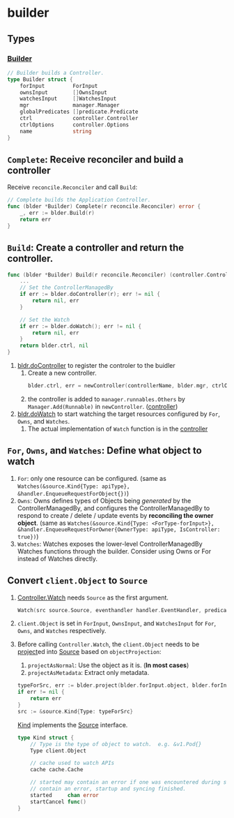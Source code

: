 # builder

## Types

### [Builder](https://github.com/kubernetes-sigs/controller-runtime/blob/v0.12.3/pkg/builder/controller.go#L54)

```go
// Builder builds a Controller.
type Builder struct {
	forInput         ForInput
	ownsInput        []OwnsInput
	watchesInput     []WatchesInput
	mgr              manager.Manager
	globalPredicates []predicate.Predicate
	ctrl             controller.Controller
	ctrlOptions      controller.Options
	name             string
}
```

## `Complete`: Receive reconciler and build a controller

Receive `reconcile.Reconciler` and call `Build`:

```go
// Complete builds the Application Controller.
func (blder *Builder) Complete(r reconcile.Reconciler) error {
	_, err := blder.Build(r)
	return err
}
```

## `Build`: Create a controller and return the controller.

```go
func (blder *Builder) Build(r reconcile.Reconciler) (controller.Controller, error) {
    ...
	// Set the ControllerManagedBy
	if err := blder.doController(r); err != nil {
		return nil, err
	}

	// Set the Watch
	if err := blder.doWatch(); err != nil {
		return nil, err
	}
    return blder.ctrl, nil
}
```

1. [bldr.doController](https://github.com/kubernetes-sigs/controller-runtime/blob/v0.12.3/pkg/builder/controller.go#L191) to register the controler to the buidler
    1. Create a new controller.
        ```go
        blder.ctrl, err = newController(controllerName, blder.mgr, ctrlOptions)
        ```
    1. the controller is added to `manager.runnables.Others` by `Manager.Add(Runnable)` in `newController`. ([controller](../controller/README.md#how-controller-is-used))
1. [bldr.doWatch](https://github.com/kubernetes-sigs/controller-runtime/blob/v0.12.3/pkg/builder/controller.go#L196) to start watching the target resources configured by `For`, `Owns`, and `Watches`.
    1. The actual implementation of `Watch` function is in the [controller](../controller)

## `For`, `Owns`, and `Watches`: Define what object to watch

1. `For`: only one resource can be configured. (same as `Watches(&source.Kind{Type: apiType}, &handler.EnqueueRequestForObject{})`)
1. `Owns`: Owns defines types of Objects being *generated* by the ControllerManagedBy, and configures the ControllerManagedBy to respond to create / delete / update events by **reconciling the owner object**. (same as `Watches(&source.Kind{Type: <ForType-forInput>}, &handler.EnqueueRequestForOwner{OwnerType: apiType, IsController: true})`)
1. `Watches`: Watches exposes the lower-level ControllerManagedBy Watches functions through the builder. Consider using Owns or For instead of Watches directly.

## Convert `client.Object` to `Source`

1. [Controller.Watch](https://github.com/kubernetes-sigs/controller-runtime/blob/v0.12.3/pkg/controller/controller.go#L76) needs `Source` as the first argument.
    ```go
    Watch(src source.Source, eventhandler handler.EventHandler, predicates ...predicate.Predicate) error
    ```
1. `client.Object` is set in `ForInput`, `OwnsInput`, and `WatchesInput` for `For`, `Owns`, and `Watches` respectively.
1. Before calling `Controller.Watch`, the `client.Object` needs to be [project](https://github.com/kubernetes-sigs/controller-runtime/blob/cd0058ad295c268da1e7233e609a9a18dd60b5f6/pkg/builder/controller.go#L203-L218)ed into [Source](https://github.com/kubernetes-sigs/controller-runtime/blob/v0.12.3/pkg/source/source.go#L57-L61) based on `objectProjection`:
    1. `projectAsNormal`: Use the object as it is. (**In most cases**)
    1. `projectAsMetadata`: Extract only metadata.

    ```go
	typeForSrc, err := blder.project(blder.forInput.object, blder.forInput.objectProjection)
	if err != nil {
		return err
	}
	src := &source.Kind{Type: typeForSrc}
    ```

    [Kind](https://github.com/kubernetes-sigs/controller-runtime/blob/v0.12.3/pkg/source/source.go#L91-L102) implements the [Source](https://github.com/kubernetes-sigs/controller-runtime/blob/v0.12.3/pkg/source/source.go#L57-L61) interface.

    ```go
    type Kind struct {
        // Type is the type of object to watch.  e.g. &v1.Pod{}
        Type client.Object

        // cache used to watch APIs
        cache cache.Cache

        // started may contain an error if one was encountered during startup. If its closed and does not
        // contain an error, startup and syncing finished.
        started     chan error
        startCancel func()
    }
    ```

